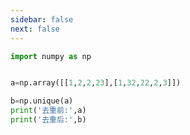 ```yaml
---
sidebar: false
next: false
---
```

<BlogInfo/>






```python
import numpy as np


a=np.array([[1,2,2,23],[1,32,22,2,3]])

b=np.unique(a)
print('去重前:',a)
print('去重后:',b)
```






<ActionBox />
        
<style>#top-box {margin-top:0.5rem!important;}</style>